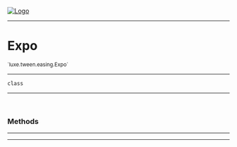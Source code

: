 
[![Logo](../../../../images/logo.png)](../../../../api/index.html)

---



<h1>Expo</h1>
<small>`luxe.tween.easing.Expo`</small>



---

`class`

---

&nbsp;
&nbsp;







<h3>Methods</h3> <hr/>





---

&nbsp;
&nbsp;
&nbsp;
&nbsp;